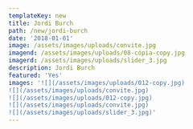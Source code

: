 ```yaml
---
templateKey: new
title: Jordi Burch
path: /new/jordi-burch
date: '2018-01-01'
image: /assets/images/uploads/convite.jpg
imagend: /assets/images/uploads/08-cópia-copy.jpg
imagerd: /assets/images/uploads/slider_3.jpg
description: Jordi Burch
featured: 'Yes'
images: '![](/assets/images/uploads/012-copy.jpg)
![](/assets/images/uploads/convite.jpg)
![](/assets/images/uploads/012-copy.jpg)
![](/assets/images/uploads/convite.jpg)
![](/assets/images/uploads/slider_3.jpg)'
---
```


